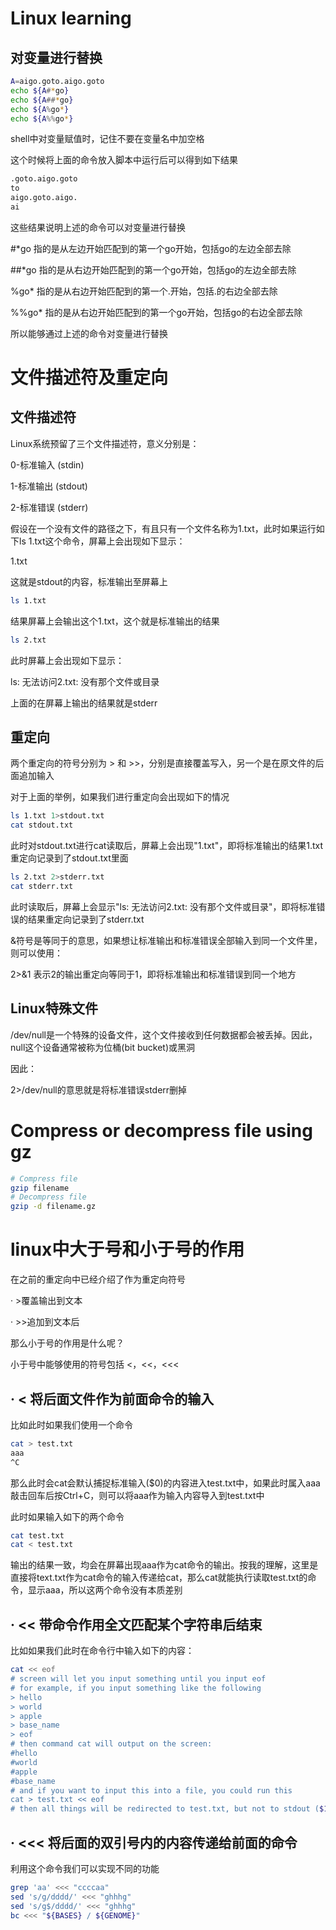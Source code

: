 # Linux learning

##  对变量进行替换

```bash
A=aigo.goto.aigo.goto
echo ${A#*go}
echo ${A##*go}
echo ${A%go*}
echo ${A%%go*}
```

shell中对变量赋值时，记住不要在变量名中加空格

这个时候将上面的命令放入脚本中运行后可以得到如下结果

```bash
.goto.aigo.goto
to
aigo.goto.aigo.
ai
```

这些结果说明上述的命令可以对变量进行替换

#*go      指的是从左边开始匹配到的第一个go开始，包括go的左边全部去除

##*go   指的是从右边开始匹配到的第一个go开始，包括go的左边全部去除

%go*     指的是从右边开始匹配到的第一个.开始，包括.的右边全部去除

%%go*  指的是从右边开始匹配到的第一个go开始，包括go的右边全部去除

所以能够通过上述的命令对变量进行替换



#  文件描述符及重定向

##  文件描述符

Linux系统预留了三个文件描述符，意义分别是：

0-标准输入 (stdin)

1-标准输出 (stdout)

2-标准错误 (stderr)

假设在一个没有文件的路径之下，有且只有一个文件名称为1.txt，此时如果运行如下ls 1.txt这个命令，屏幕上会出现如下显示：

1.txt

这就是stdout的内容，标准输出至屏幕上

```bash
ls 1.txt
```

结果屏幕上会输出这个1.txt，这个就是标准输出的结果

```bash
ls 2.txt
```

此时屏幕上会出现如下显示：

ls: 无法访问2.txt: 没有那个文件或目录

上面的在屏幕上输出的结果就是stderr

##  重定向

两个重定向的符号分别为 > 和 >>，分别是直接覆盖写入，另一个是在原文件的后面追加输入

对于上面的举例，如果我们进行重定向会出现如下的情况

```bash
ls 1.txt 1>stdout.txt
cat stdout.txt
```

此时对stdout.txt进行cat读取后，屏幕上会出现"1.txt"，即将标准输出的结果1.txt重定向记录到了stdout.txt里面

```bash
ls 2.txt 2>stderr.txt
cat stderr.txt
```

此时读取后，屏幕上会显示"ls: 无法访问2.txt: 没有那个文件或目录"，即将标准错误的结果重定向记录到了stderr.txt

&符号是等同于的意思，如果想让标准输出和标准错误全部输入到同一个文件里，则可以使用：

2>&1 表示2的输出重定向等同于1，即将标准输出和标准错误到同一个地方

##  Linux特殊文件

/dev/null是一个特殊的设备文件，这个文件接收到任何数据都会被丢掉。因此，null这个设备通常被称为位桶(bit bucket)或黑洞

因此：

2>/dev/null的意思就是将标准错误stderr删掉



#  Compress or decompress file using gz

```bash
# Compress file
gzip filename
# Decompress file
gzip -d filename.gz
```



#  linux中大于号和小于号的作用

在之前的重定向中已经介绍了作为重定向符号

· >覆盖输出到文本

· >>追加到文本后

那么小于号的作用是什么呢？

小于号中能够使用的符号包括 <，<<，<<<



## · < 将后面文件作为前面命令的输入

比如此时如果我们使用一个命令

```bash
cat > test.txt
aaa
^C
```

那么此时会cat会默认捕捉标准输入($0)的内容进入test.txt中，如果此时属入aaa敲击回车后按Ctrl+C，则可以将aaa作为输入内容导入到test.txt中

此时如果输入如下的两个命令

```bash
cat test.txt
cat < test.txt
```

输出的结果一致，均会在屏幕出现aaa作为cat命令的输出。按我的理解，这里是直接将text.txt作为cat命令的输入传递给cat，那么cat就能执行读取test.txt的命令，显示aaa，所以这两个命令没有本质差别



## · << 带命令作用全文匹配某个字符串后结束

比如如果我们此时在命令行中输入如下的内容：

```bash
cat << eof
# screen will let you input something until you input eof
# for example, if you input something like the following
> hello
> world
> apple
> base_name
> eof
# then command cat will output on the screen:
#hello
#world
#apple
#base_name
# and if you want to input this into a file, you could run this
cat > test.txt << eof
# then all things will be redirected to test.txt, but not to stdout ($1)
```



##  · <<< 将后面的双引号内的内容传递给前面的命令

利用这个命令我们可以实现不同的功能

```bash
grep 'aa' <<< "ccccaa"
sed 's/g/dddd/' <<< "ghhhg"
sed 's/g$/dddd/' <<< "ghhhg"
bc <<< "${BASES} / ${GENOME}"
```



